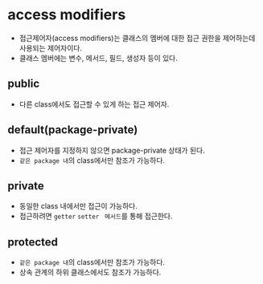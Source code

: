 # access modifiers
- 접근제어자(access modifiers)는 클래스의 멤버에 대한 접근 권한을 제어하는데 사용되는 제어자이다.
- 클래스 멤버에는 변수, 메서드, 필드, 생성자 등이 있다.
## public
- 다른 class에서도 접근할 수 있게 하는 접근 제어자.
## default(package-private)
- 접근 제어자를 지정하지 않으면 package-private 상태가 된다.
- `같은 package 내`의 class에서만 참조가 가능하다.

## private
- 동일한 class 내에서만 접근이 가능하다.
- 접근하려면 `getter` `setter ` `메서드`를 통해 접근한다.

## protected
- `같은 package 내`의 class에서만 참조가 가능하다.
- 상속 관계의 하위 클래스에서도 참조가 가능하다.